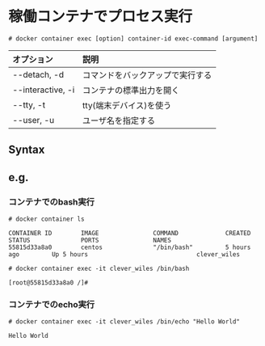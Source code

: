 # 稼働コンテナでプロセス実行
```
# docker container exec [option] container-id exec-command [argument]
```
|オプション|説明|
|:---|:---|
|--detach, -d|コマンドをバックアップで実行する|
|--interactive, -i|コンテナの標準出力を開く|
|--tty, -t|tty(端末デバイス)を使う|
|--user, -u|ユーザ名を指定する|
## Syntax
## e.g.
### コンテナでのbash実行
```
# docker container ls
```
```
CONTAINER ID        IMAGE               COMMAND             CREATED             STATUS              PORTS               NAMES
55815d33a8a0        centos              "/bin/bash"         5 hours ago         Up 5 hours                              clever_wiles
```
```
# docker container exec -it clever_wiles /bin/bash
```
```
[root@55815d33a8a0 /]#
```
### コンテナでのecho実行
```
# docker container exec -it clever_wiles /bin/echo "Hello World"
```
```
Hello World
```
